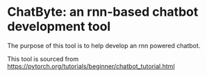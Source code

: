 # ChatByte: an rnn-based chatbot development tool
The purpose of this tool is to help develop an rnn powered chatbot.

This tool is sourced from https://pytorch.org/tutorials/beginner/chatbot_tutorial.html
